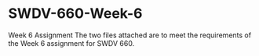 # SWDV-660-Week-6
Week 6 Assignment
The two files attached are to meet the requirements of the Week 6 assignment for SWDV 660.
